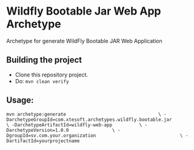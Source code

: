 # Wildfly Bootable Jar Web App Archetype 
Archetype for generate WildFly Bootable JAR Web Application

## Building the project

* Clone this repository project.
* Do: `mvn clean verify`

## Usage:

` mvn archetype:generate                                  \
      -DarchetypeGroupId=com.xtesoft.archetypes.wildfly.bootable.jar                \
      -DarchetypeArtifactId=wildfly-web-app          \
      -DarchetypeVersion=1.0.0                \
      -DgroupId=sv.com.your.organization                               \
      -DartifactId=yourprojectname `

